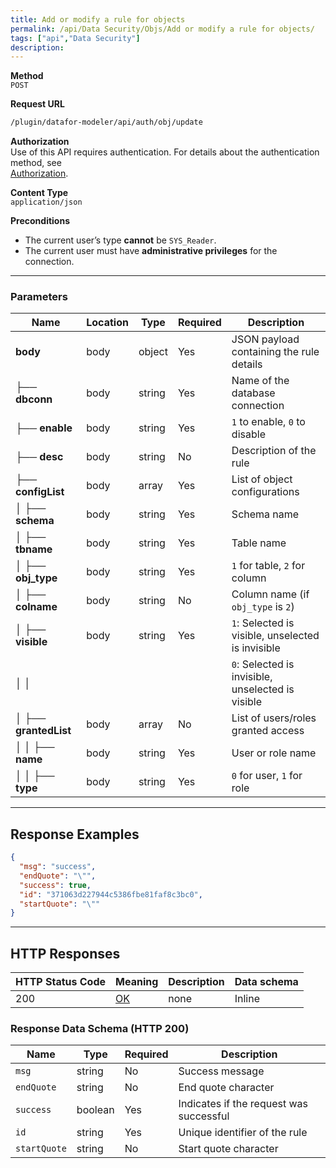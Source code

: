 ```yaml
---
title: Add or modify a rule for objects
permalink: /api/Data Security/Objs/Add or modify a rule for objects/
tags: ["api","Data Security"]
description: 
---
```


**Method**  
`POST`

**Request URL**
```html
/plugin/datafor-modeler/api/auth/obj/update
```

**Authorization**  
Use of this API requires authentication. For details about the authentication method, see  
[Authorization](/api/index/#_5-authentication-security).

**Content Type**  
`application/json`

**Preconditions**
- The current user’s type **cannot** be `SYS_Reader`.
- The current user must have **administrative privileges** for the connection.

---

### **Parameters**

| Name                        | Location | Type     | Required | Description                                               |
|-----------------------------|----------|----------|----------|-----------------------------------------------------------|
| **body**                    | body     | object   | Yes      | JSON payload containing the rule details                  |
| ├── **dbconn**              | body     | string   | Yes      | Name of the database connection                           |
| ├── **enable**              | body     | string   | Yes      | `1` to enable, `0` to disable                             |
| ├── **desc**                | body     | string   | No       | Description of the rule                                   |
| ├── **configList**          | body     | array    | Yes      | List of object configurations                            |
| │   ├── **schema**         | body     | string   | Yes      | Schema name                                              |
| │   ├── **tbname**         | body     | string   | Yes      | Table name                                               |
| │   ├── **obj_type**       | body     | string   | Yes      | `1` for table, `2` for column                            |
| │   ├── **colname**        | body     | string   | No       | Column name (if `obj_type` is `2`)                       |
| │   ├── **visible**        | body     | string   | Yes      | `1`: Selected is visible, unselected is invisible        |
| │   │                     |          |          |          | `0`: Selected is invisible, unselected is visible        |
| │   ├── **grantedList**    | body     | array    | No       | List of users/roles granted access                       |
| │   │   ├── **name**       | body     | string   | Yes      | User or role name                                        |
| │   │   ├── **type**       | body     | string   | Yes      | `0` for user, `1` for role                               |

---

## **Response Examples**

```json
{
  "msg": "success",
  "endQuote": "\"",
  "success": true,
  "id": "371063d227944c5386fbe81faf8c3bc0",
  "startQuote": "\""
}
```

---

## **HTTP Responses**

| HTTP Status Code | Meaning                                                                 | Description | Data schema |
|------------------|-------------------------------------------------------------------------|------------|------------|
| 200              | [OK](https://tools.ietf.org/html/rfc7231#section-6.3.1)                | none       | Inline     |

### **Response Data Schema (HTTP 200)**

| Name         | Type    | Required | Description                |
|-------------|---------|----------|----------------------------|
| `msg`       | string  | No       | Success message            |
| `endQuote`  | string  | No       | End quote character        |
| `success`   | boolean | Yes      | Indicates if the request was successful |
| `id`        | string  | Yes      | Unique identifier of the rule |
| `startQuote`| string  | No       | Start quote character      |